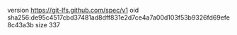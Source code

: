 version https://git-lfs.github.com/spec/v1
oid sha256:de95c4517cbd37481ad8dff831e2d7ce4a7a00d103f53b9326fd69efe8c43a3b
size 337
